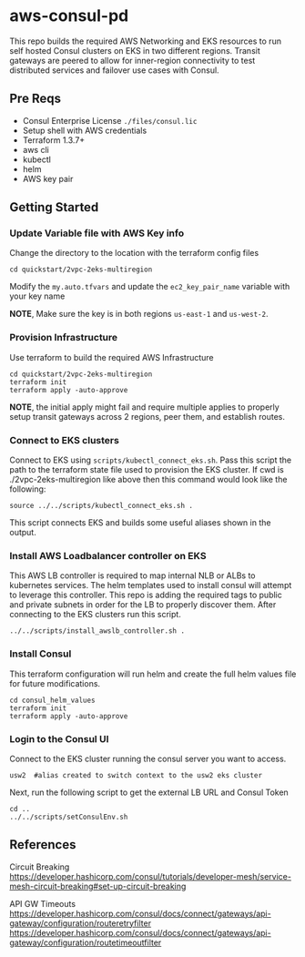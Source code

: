 # aws-consul-pd
This repo builds the required AWS Networking and EKS resources to run self hosted Consul clusters on EKS in two different regions.  Transit gateways are peered to allow for inner-region connectivity to test distributed services and failover  use cases with Consul.

## Pre Reqs
- Consul Enterprise License `./files/consul.lic`
- Setup shell with AWS credentials
- Terraform 1.3.7+
- aws cli
- kubectl
- helm
- AWS key pair

## Getting Started

### Update Variable file with AWS Key info
Change the directory to the location with the terraform config files
```
cd quickstart/2vpc-2eks-multiregion
```
Modify the `my.auto.tfvars` and update the `ec2_key_pair_name` variable with your key name

**NOTE**, Make sure the key is in both regions `us-east-1` and `us-west-2`.

### Provision Infrastructure
Use terraform to build the required AWS Infrastructure
```
cd quickstart/2vpc-2eks-multiregion
terraform init
terraform apply -auto-approve
```
**NOTE**, the initial apply might fail and require multiple applies to properly setup transit gateways across 2 regions, peer them, and establish routes.

### Connect to EKS clusters
Connect to EKS using `scripts/kubectl_connect_eks.sh`.  Pass this script the path to the terraform state file used to provision the EKS cluster.  If cwd is ./2vpc-2eks-multiregion like above then this command would look like the following:
```
source ../../scripts/kubectl_connect_eks.sh .
```
This script connects EKS and builds some useful aliases shown in the output.

### Install AWS Loadbalancer controller on EKS
This AWS LB controller is required to map internal NLB or ALBs to kubernetes services.  The helm templates used to install consul will attempt to leverage this controller.  This repo is adding the required tags to public and private subnets in order for the LB to properly discover them.  After connecting to the EKS clusters run this script.

```
../../scripts/install_awslb_controller.sh .
```

### Install Consul
This terraform configuration will run helm and create the full helm values file for future modifications.
```
cd consul_helm_values
terraform init
terraform apply -auto-approve
```
### Login to the Consul UI
Connect to the EKS cluster running the consul server you want to access.
```
usw2  #alias created to switch context to the usw2 eks cluster
```

Next, run the following script to get the external LB URL and Consul Token
```
cd ..
../../scripts/setConsulEnv.sh
```


## References
Circuit Breaking
https://developer.hashicorp.com/consul/tutorials/developer-mesh/service-mesh-circuit-breaking#set-up-circuit-breaking

API GW Timeouts
https://developer.hashicorp.com/consul/docs/connect/gateways/api-gateway/configuration/routeretryfilter
https://developer.hashicorp.com/consul/docs/connect/gateways/api-gateway/configuration/routetimeoutfilter

